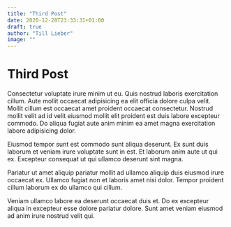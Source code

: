 ```yaml
---
title: "Third Post"
date: 2020-12-28T23:33:31+01:00
draft: true
author: "Till Lieber"
image: ""
---
```


# Third Post

Consectetur voluptate irure minim ut eu. Quis nostrud laboris exercitation cillum. Aute mollit occaecat adipisicing ea elit officia dolore culpa velit. Mollit cillum est occaecat amet proident occaecat consectetur. Nostrud mollit velit ad id velit eiusmod mollit elit proident est duis labore excepteur commodo. Do aliqua fugiat aute anim minim ea amet magna exercitation labore adipisicing dolor.

Eiusmod tempor sunt est commodo sunt aliqua deserunt. Ex sunt duis laborum et veniam irure voluptate sunt in est. Et laborum anim aute ut qui ex. Excepteur consequat ut qui ullamco deserunt sint magna.

Pariatur ut amet aliquip pariatur mollit ad ullamco aliquip duis eiusmod irure occaecat ex. Ullamco fugiat non et laboris amet nisi dolor. Tempor proident cillum laborum ex do ullamco qui cillum.

Veniam ullamco labore ea deserunt occaecat duis et. Do ex excepteur aliqua in excepteur esse dolore pariatur dolore. Sunt amet veniam eiusmod ad anim irure nostrud velit qui.